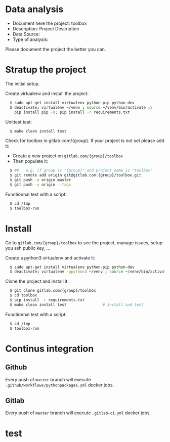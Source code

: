 # Data analysis
- Document here the project: toolbox
- Description: Project Description
- Data Source:
- Type of analysis:

Please document the project the better you can.

# Stratup the project

The initial setup.

Create virtualenv and install the project:
```bash
  $ sudo apt-get install virtualenv python-pip python-dev
  $ deactivate; virtualenv ~/venv ; source ~/venv/bin/activate ;\
    pip install pip -U; pip install -r requirements.txt
```

Unittest test:
```bash
  $ make clean install test
```

Check for toolbox in gitlab.com/{group}.
If your project is not set please add it:

- Create a new project on `gitlab.com/{group}/toolbox`
- Then populate it:

```bash
  $ ##   e.g. if group is "{group}" and project_name is "toolbox"
  $ git remote add origin git@gitlab.com:{group}/toolbox.git
  $ git push -u origin master
  $ git push -u origin --tags
```

Functionnal test with a script:
```bash
  $ cd /tmp
  $ toolbox-run
```
# Install
Go to `gitlab.com/{group}/toolbox` to see the project, manage issues,
setup you ssh public key, ...

Create a python3 virtualenv and activate it:
```bash
  $ sudo apt-get install virtualenv python-pip python-dev
  $ deactivate; virtualenv -ppython3 ~/venv ; source ~/venv/bin/activate
```

Clone the project and install it:
```bash
  $ git clone gitlab.com/{group}/toolbox
  $ cd toolbox
  $ pip install -r requirements.txt
  $ make clean install test                # install and test
```
Functionnal test with a script:
```bash
  $ cd /tmp
  $ toolbox-run
``` 

# Continus integration
## Github 
Every push of `master` branch will execute `.github/workflows/pythonpackages.yml` docker jobs.
## Gitlab
Every push of `master` branch will execute `.gitlab-ci.yml` docker jobs.
# test
